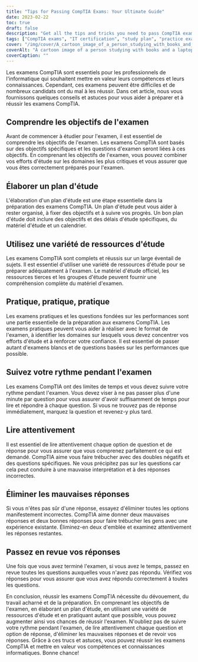 ```yaml
---
title: "Tips for Passing CompTIA Exams: Your Ultimate Guide"
date: 2023-02-22
toc: true
draft: false
description: "Get all the tips and tricks you need to pass CompTIA exams with this ultimate guide."
tags: ["CompTIA exams", "IT certification", "study plan", "practice exams", "performance-based questions", "exam objectives", "IT professionals", "test-taking tips", "study resources", "time management", "exam format", "eliminating wrong answers", "answering techniques", "reading comprehension", "critical thinking", "test anxiety", "confidence building", "exam preparation", "information technology", "career advancement"]
cover: "/img/cover/A_cartoon_image_of_a_person_studying_with_books_and_a_laptop.png"
coverAlt: "A cartoon image of a person studying with books and a laptop, surrounded by question marks, while a CompTIA certification is depicted as a key to success above them."
coverCaption: ""
---
```


  Les examens CompTIA sont essentiels pour les professionnels de l'informatique qui souhaitent mettre en valeur leurs compétences et leurs connaissances. Cependant, ces examens peuvent être difficiles et de nombreux candidats ont du mal à les réussir. Dans cet article, nous vous fournissons quelques conseils et astuces pour vous aider à préparer et à réussir les examens CompTIA.  ## Comprendre les objectifs de l'examen  Avant de commencer à étudier pour l'examen, il est essentiel de comprendre les objectifs de l'examen. Les examens CompTIA sont basés sur des objectifs spécifiques et les questions d'examen seront liées à ces objectifs. En comprenant les objectifs de l'examen, vous pouvez combiner vos efforts d'étude sur les domaines les plus critiques et vous assurer que vous êtes correctement préparés pour l'examen.  ## Élaborer un plan d'étude  L'élaboration d'un plan d'étude est une étape essentielle dans la préparation des examens CompTIA. Un plan d'étude peut vous aider à rester organisé, à fixer des objectifs et à suivre vos progrès. Un bon plan d'étude doit inclure des objectifs et des délais d'étude spécifiques, du matériel d'étude et un calendrier.  ## Utilisez une variété de ressources d'étude  Les examens CompTIA sont complets et réussis sur un large éventail de sujets. Il est essentiel d'utiliser une variété de ressources d'étude pour se préparer adéquatement à l'examen. Le matériel d'étude officiel, les ressources tierces et les groupes d'étude peuvent fournir une compréhension complète du matériel d'examen.  ## Pratique, pratique, pratique  Les examens pratiques et les questions fondées sur les performances sont une partie essentielle de la préparation aux examens CompTIA. Les examens pratiques peuvent vous aider à réaliser avec le format de l'examen, à identifier les domaines sur lesquels vous devez concentrer vos efforts d'étude et à renforcer votre confiance. Il est essentiel de passer autant d'examens blancs et de questions basées sur les performances que possible.  ## Suivez votre rythme pendant l'examen  Les examens CompTIA ont des limites de temps et vous devez suivre votre rythme pendant l'examen. Vous devez viser à ne pas passer plus d'une minute par question pour vous assurer d'avoir suffisamment de temps pour lire et répondre à chaque question. Si vous ne trouvez pas de réponse immédiatement, marquez la question et revenez-y plus tard.  ## Lire attentivement  Il est essentiel de lire attentivement chaque option de question et de réponse pour vous assurer que vous comprenez parfaitement ce qui est demandé. CompTIA aime vous faire trébucher avec des doubles négatifs et des questions spécifiques. Ne vous précipitez pas sur les questions car cela peut conduire à une mauvaise interprétation et à des réponses incorrectes.  ## Éliminer les mauvaises réponses  Si vous n'êtes pas sûr d'une réponse, essayez d'éliminer toutes les options manifestement incorrectes. CompTIA aime donner deux mauvaises réponses et deux bonnes réponses pour faire trébucher les gens avec une expérience existante. Éliminez-en deux d'emblée et examinez attentivement les réponses restantes.  ## Passez en revue vos réponses  Une fois que vous avez terminé l'examen, si vous avez le temps, passez en revue toutes les questions auxquelles vous n'avez pas répondu. Vérifiez vos réponses pour vous assurer que vous avez répondu correctement à toutes les questions.  En conclusion, réussir les examens CompTIA nécessite du dévouement, du travail acharné et de la préparation. En comprenant les objectifs de l'examen, en élaborant un plan d'étude, en utilisant une variété de ressources d'étude et en pratiquant autant que possible, vous pouvez augmenter ainsi vos chances de réussir l'examen. N'oubliez pas de suivre votre rythme pendant l'examen, de lire attentivement chaque question et option de réponse, d'éliminer les mauvaises réponses et de revoir vos réponses. Grâce à ces trucs et astuces, vous pouvez réussir les examens CompTIA et mettre en valeur vos compétences et connaissances informatiques. Bonne chance!